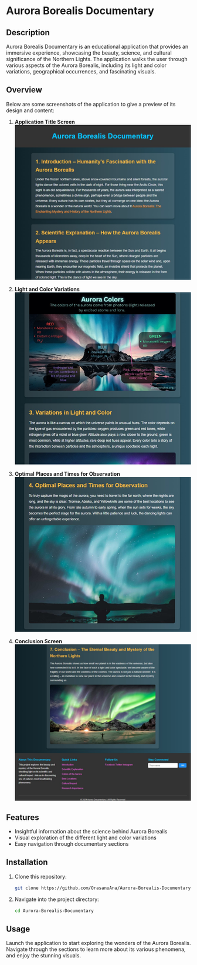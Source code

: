 # Aurora Borealis Documentary

## Description

Aurora Borealis Documentary is an educational application that provides an immersive experience, showcasing the beauty, science, and cultural significance of the Northern Lights. The application walks the user through various aspects of the Aurora Borealis, including its light and color variations, geographical occurrences, and fascinating visuals.

## Overview

Below are some screenshots of the application to give a preview of its design and content:

1. **Application Title Screen**  
   ![Aurora Borealis Documentary Title](https://github.com/OrasanuAna/Aurora-Borealis-Documentary/blob/master/Aurora%20Borealis%20Documentary%20pictures/Aurora%20Borealis%20Documentary%20Title.jpg)

2. **Light and Color Variations**  
   ![Variations in Light and Colors](https://github.com/OrasanuAna/Aurora-Borealis-Documentary/blob/master/Aurora%20Borealis%20Documentary%20pictures/Variations%20in%20Light%20and%20Colors.jpg)

3. **Optimal Places and Times for Observation**  
   ![Optimal Places and Times for Observation](https://github.com/OrasanuAna/Aurora-Borealis-Documentary/blob/master/Aurora%20Borealis%20Documentary%20pictures/Aurora%20Borealis%20Light%20and%20Color%20Variations.jpg)

4. **Conclusion Screen**  
   ![Aurora Borealis Conclusion](https://github.com/OrasanuAna/Aurora-Borealis-Documentary/blob/master/Aurora%20Borealis%20Documentary%20pictures/Aurora%20Borealis%20Conclusion.jpg)

## Features

- Insightful information about the science behind Aurora Borealis
- Visual exploration of the different light and color variations
- Easy navigation through documentary sections

## Installation

1. Clone this repository:
   ```bash
   git clone https://github.com/OrasanuAna/Aurora-Borealis-Documentary.git
   ```
2. Navigate into the project directory:
   ```bash
   cd Aurora-Borealis-Documentary
   ```

## Usage

Launch the application to start exploring the wonders of the Aurora Borealis. Navigate through the sections to learn more about its various phenomena, and enjoy the stunning visuals.
